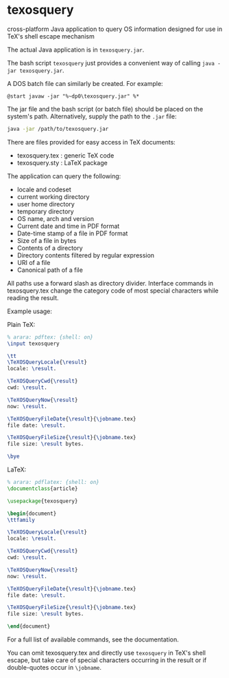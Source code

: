 # texosquery
cross-platform Java application to query OS information designed for use in TeX's shell escape mechanism

The actual Java application is in `texosquery.jar`.

The bash script `texosquery` just provides a convenient way
of calling `java -jar texosquery.jar`.

A DOS batch file can similarly be created. For example:
```dos
@start javaw -jar "%~dp0\texosquery.jar" %*
```

The jar file and the bash script (or batch file) should be placed on the 
system's path. Alternatively, supply the path to the `.jar` file:
```bash
java -jar /path/to/texosquery.jar
```

There are files provided for easy access in TeX documents:

 - texosquery.tex : generic TeX code
 - texosquery.sty : LaTeX package

The application can query the following:

 - locale and codeset
 - current working directory
 - user home directory
 - temporary directory
 - OS name, arch and version
 - Current date and time in PDF format
 - Date-time stamp of a file in PDF format
 - Size of a file in bytes
 - Contents of a directory
 - Directory contents filtered by regular expression
 - URI of a file
 - Canonical path of a file

All paths use a forward slash as directory divider.
Interface commands in texosquery.tex change the category code
of most special characters while reading the result.

Example usage:

Plain TeX:

```tex
% arara: pdftex: {shell: on}
\input texosquery

\tt
\TeXOSQueryLocale{\result}
locale: \result.

\TeXOSQueryCwd{\result}
cwd: \result.

\TeXOSQueryNow{\result}
now: \result.

\TeXOSQueryFileDate{\result}{\jobname.tex}
file date: \result.

\TeXOSQueryFileSize{\result}{\jobname.tex}
file size: \result bytes.

\bye
```

LaTeX:

```latex
% arara: pdflatex: {shell: on}
\documentclass{article}

\usepackage{texosquery}

\begin{document}
\ttfamily

\TeXOSQueryLocale{\result}
locale: \result.

\TeXOSQueryCwd{\result}
cwd: \result.

\TeXOSQueryNow{\result}
now: \result.

\TeXOSQueryFileDate{\result}{\jobname.tex}
file date: \result.

\TeXOSQueryFileSize{\result}{\jobname.tex}
file size: \result bytes.

\end{document}
```

For a full list of available commands, see the documentation.

You can omit texosquery.tex and directly use `texosquery`
in TeX's shell escape, but take care of special characters
occurring in the result or if double-quotes occur in
`\jobname`.
